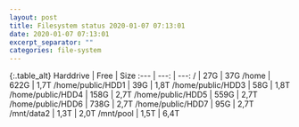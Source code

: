 ```yaml
---
layout: post
title: Filesystem status 2020-01-07 07:13:01
date: 2020-01-07 07:13:01
excerpt_separator: ""
categories: file-system
---
```

{:.table_alt}
Harddrive | Free | Size
:--- | ---: | ---:
/ | 27G | 37G
/home | 622G | 1,7T
/home/public/HDD1 | 39G | 1,8T
/home/public/HDD3 | 58G | 1,8T
/home/public/HDD4 | 158G | 2,7T
/home/public/HDD5 | 559G | 2,7T
/home/public/HDD6 | 738G | 2,7T
/home/public/HDD7 | 95G | 2,7T
/mnt/data2 | 1,3T | 2,0T
/mnt/pool | 1,5T | 6,4T
